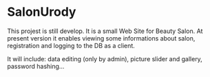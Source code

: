 # SalonUrody

This projest is still develop.
It is a small Web Site for Beauty Salon. At present version it enables viewing some informations about salon, registration and logging to the DB as a client. 

It will include: 
data editing (only by admin), picture slider and gallery, password hashing...  
